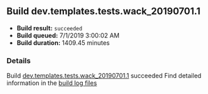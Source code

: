 ## Build dev.templates.tests.wack_20190701.1
- **Build result:** `succeeded`
- **Build queued:** 7/1/2019 3:00:02 AM
- **Build duration:** 1409.45 minutes
### Details
Build [dev.templates.tests.wack_20190701.1](https://winappstudio.visualstudio.com/web/build.aspx?pcguid=a4ef43be-68ce-4195-a619-079b4d9834c2&builduri=vstfs%3a%2f%2f%2fBuild%2fBuild%2f29041) succeeded
Find detailed information in the [build log files](https://uwpctdiags.blob.core.windows.net/buildlogs/dev.templates.tests.wack_20190701.1_logs.zip)
